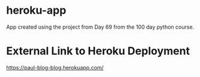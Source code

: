 # heroku-app
App created using the project from Day 69 from the 100 day python course.

# External Link to Heroku Deployment
https://paul-blog-blog.herokuapp.com/
